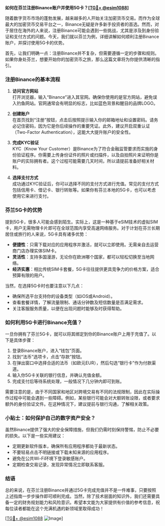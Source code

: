 **如何在芬兰注册Binance账户并使用5G卡？[[TG💪+ @esim1088](https://t.me/s/esim1088)]**

随着数字货币市场的蓬勃发展，越来越多的人开始关注加密货币交易。而作为全球最大的加密货币交易平台之一，Binance无疑是许多新手投资者的首选。然而，对于居住在海外的人来说，注册Binance可能会遇到一些挑战，尤其是涉及到身份验证和支付方式的问题。今天，我们就以芬兰为例，详细讲解如何顺利注册Binance账户，并探讨使用5G卡的优势。

首先，让我们明确一点：注册Binance并不复杂，但需要遵循一定的步骤和规则。如果你身处芬兰，想要开始你的加密货币之旅，那么这篇文章将为你提供清晰的指引。

### 注册Binance的基本流程

1. **访问官方网站**  
   打开浏览器，输入“Binance”进入其官网。确保你使用的是官方网站，避免误入钓鱼网站。官网通常会有明显的标志，比如蓝色背景和醒目的品牌LOGO。

2. **创建账户**  
   在首页找到“注册”按钮，点击后按照提示输入你的邮箱地址和设置密码。请务必记住密码，因为它是你后续操作的重要凭证。此外，建议开启双重认证（Two-Factor Authentication），这能大大提升账户的安全性。

3. **完成KYC验证**  
   KYC（Know Your Customer）是Binance为了符合金融监管要求而实施的身份验证程序。你需要上传身份证件的照片或扫描件，以及自拍照片来证明你是账户的实际拥有者。这个过程可能需要几天时间，所以请提前准备好相关材料。

4. **选择支付方式**  
   成功通过KYC验证后，你可以选择不同的支付方式进行充值。常见的支付方式包括信用卡、借记卡、银行转账等。如果你有芬兰本地的5G卡，也可以考虑使用它来进行支付。

### 芬兰5G卡的优势

提到5G卡，很多人可能会感到陌生。实际上，这是一种基于eSIM技术的虚拟SIM卡，用户无需物理卡片即可在全球范围内享受高速网络服务。对于计划在芬兰长期居住或旅行的人来说，5G卡具有诸多优势：

- **便捷性**：只需下载对应的应用程序并激活，就可以立即使用。无需亲自去运营商门店办理实体SIM卡。
- **灵活性**：支持多国漫游，无论你在欧洲哪个国家，都可以轻松切换至当地网络。
- **经济实惠**：相比传统SIM卡套餐，5G卡往往提供更具竞争力的价格方案，适合预算有限的用户。

当然，在选择5G卡时也要注意以下几点：
- 确保所选平台支持你的设备类型（如iOS或Android）。
- 查看套餐详情，了解流量限制、通话分钟数及短信数量是否满足需求。
- 关注客服服务质量，以便在出现问题时能够及时获得帮助。

### 如何利用5G卡进行Binance充值？

一旦你拥有了芬兰5G卡，就可以将其绑定到你的Binance账户上用于充值了。以下是具体步骤：

1. 登录Binance账户，进入“钱包”页面。
2. 找到“法币”选项卡，点击“存款”按钮。
3. 在弹出窗口中选择合适的法币（如欧元EUR），然后勾选“银行卡”作为付款渠道。
4. 输入你5G卡关联的银行信息，并确认充值金额。
5. 完成支付后等待系统处理，一般情况下几分钟内即可到账。

需要注意的是，由于不同国家和地区对跨境交易有不同的法规限制，因此在实际操作过程中可能会遇到一些障碍。例如，某些银行可能会对大额转账设限，或者要求额外的身份验证文件。在这种情况下，建议提前与银行沟通，了解相关政策。

### 小贴士：如何保护自己的数字资产安全？

虽然Binance提供了强大的安全保障措施，但我们仍需时刻保持警惕，防止不必要的损失。以下是一些实用建议：
- 定期更新软件版本，确保所有应用程序都处于最新状态。
- 不要轻易点击不明链接或下载未知来源的应用程序。
- 避免在公共Wi-Fi环境下登录敏感账户。
- 定期检查交易记录，发现异常情况立即联系客服。

### 结语

总的来说，在芬兰注册Binance并通过5G卡完成充值并不是一件难事，只要按照上述指南一步步操作即可顺利完成。当然，除了技术层面的知识外，我们还需要具备一定的财务规划能力和风险意识。希望本文能为大家提供有价值的参考信息，祝每位读者都能在这个充满机遇的新领域里取得成功！

[[TG💪+ @esim1088](https://t.me/s/esim1088) ![Image](https://i.postimg.cc/4NQfJmqS/Snipaste-2025-05-13-00-14-12.png)]